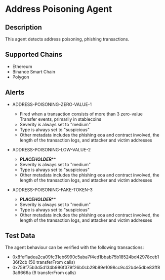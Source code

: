 # Address Poisoning Agent

## Description

This agent detects address poisoning, phishing transactions.

## Supported Chains

- Ethereum
- Binance Smart Chain
- Polygon

## Alerts

- ADDRESS-POISONING-ZERO-VALUE-1
  - Fired when a transaction consists of more than 3 zero-value Transfer events, primarily in stablecoins
  - Severity is always set to "medium"
  - Type is always set to "suspicious"
  - Other metadata includes the phishing eoa and contract involved, the length of the transaction logs, and attacker and victim addresses

- ADDRESS-POISONING-LOW-VALUE-2
  - *******PLACEHOLDER*********
  - Severity is always set to "medium"
  - Type is always set to "suspicious"
  - Other metadata includes the phishing eoa and contract involved, the length of the transaction logs, and attacker and victim addresses

- ADDRESS-POISONING-FAKE-TOKEN-3
  - *******PLACEHOLDER*********
  - Severity is always set to "medium"
  - Type is always set to "suspicious"
  - Other metadata includes the phishing eoa and contract involved, the length of the transaction logs, and attacker and victim addresses

## Test Data

The agent behaviour can be verified with the following transactions:

- 0x8fef1adea2ca09fc31eb6990c5aba7f4ed1bbab75b18524bd42978ceb136f2cb (50 transferFrom calls)
- 0x759f75b3d5d134b986f379f26b0cb29b89e1098cc9c42b4e5dbe83ff83a6666a (9 transferFrom calls)
